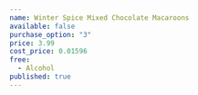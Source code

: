 ```yaml
---
name: Winter Spice Mixed Chocolate Macaroons
available: false
purchase_option: "3"
price: 3.99
cost_price: 0.01596
free: 
  - Alcohol
published: true
---
```

